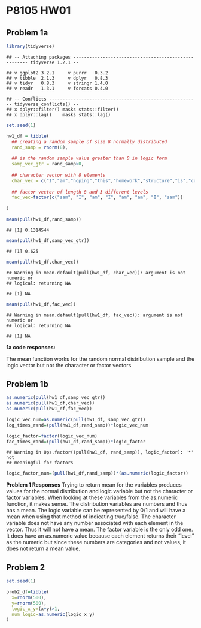 P8105 HW01
================

## Problem 1a

``` r
library(tidyverse)
```

    ## -- Attaching packages ----------------------------------------------------- tidyverse 1.2.1 --

    ## v ggplot2 3.2.1     v purrr   0.3.2
    ## v tibble  2.1.3     v dplyr   0.8.3
    ## v tidyr   0.8.3     v stringr 1.4.0
    ## v readr   1.3.1     v forcats 0.4.0

    ## -- Conflicts -------------------------------------------------------- tidyverse_conflicts() --
    ## x dplyr::filter() masks stats::filter()
    ## x dplyr::lag()    masks stats::lag()

``` r
set.seed(1)

hw1_df = tibble(
  ## creating a random sample of size 8 normally distributed
  rand_samp = rnorm(8), 
  
  ## is the random sample value greater than 0 in logic form
  samp_vec_gtr = rand_samp>0,  
  
  ## character vector with 8 elements
  char_vec = c("I","am","hoping","this","homework","structure","is","correct"), 
  
  ## factor vector of length 8 and 3 different levels
  fac_vec=factor(c("sam", "I", "am", "I", "am", "am", "I", "sam"))
  
)

mean(pull(hw1_df,rand_samp))
```

    ## [1] 0.1314544

``` r
mean(pull(hw1_df,samp_vec_gtr))
```

    ## [1] 0.625

``` r
mean(pull(hw1_df,char_vec))
```

    ## Warning in mean.default(pull(hw1_df, char_vec)): argument is not numeric or
    ## logical: returning NA

    ## [1] NA

``` r
mean(pull(hw1_df,fac_vec))
```

    ## Warning in mean.default(pull(hw1_df, fac_vec)): argument is not numeric or
    ## logical: returning NA

    ## [1] NA

**1a code responses:**

The mean function works for the random normal distribution sample and
the logic vector but not the character or factor vectors

## **Problem 1b**

``` r
as.numeric(pull(hw1_df,samp_vec_gtr))
as.numeric(pull(hw1_df,char_vec))
as.numeric(pull(hw1_df,fac_vec))
```

``` r
logic_vec_num=as.numeric(pull(hw1_df, samp_vec_gtr))
log_times_rand=(pull(hw1_df,rand_samp))*logic_vec_num

logic_factor=factor(logic_vec_num)
fac_times_rand=(pull(hw1_df,rand_samp))*logic_factor
```

    ## Warning in Ops.factor((pull(hw1_df, rand_samp)), logic_factor): '*' not
    ## meaningful for factors

``` r
logic_factor_num=(pull(hw1_df,rand_samp))*(as.numeric(logic_factor))
```

**Problem 1 Responses** Trying to return mean for the variables produces
values for the normal distribution and logic variable but not the
character or factor variables. When looking at these variables from the
as.numeric function, it makes sense. The distribution variables are
numbers and thus has a mean. The logic variable can be represented by
0/1 and will have a mean when using that method of indicating
true/false. The character variable does not have any number associated
with each element in the vector. Thus it will not have a mean. The
factor variable is the only odd one. It does have an as.numeric value
because each element returns their “level” as the numeric but since
these numbers are categories and not values, it does not return a mean
value.

## Problem 2

``` r
set.seed(1)

prob2_df=tibble(
  x=rnorm(500),
  y=rnorm(500),
  logic_x_y=(x+y)>1,
  num_logic=as.numeric(logic_x_y)
)
```
